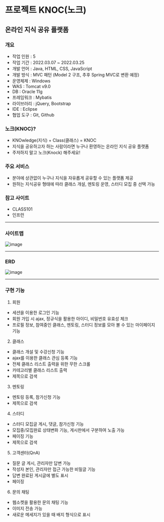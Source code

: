 # 프로젝트 KNOC(노크)
## 온라인 지식 공유 플랫폼
### 개요
- 작업 인원 : 5 
- 작업 기간 : 2022.03.07 ~ 2022.03.25 
- 개발 언어 : Java, HTML, CSS, JavaScript 
- 개발 방식 : MVC 패턴 (Model 2 구조, 추후 Spring MVC로 변환 예정)
- 운영체제 : Windows
- WAS : Tomcat v9.0 
- DB : Oracle 11g 
- 프레임워크 : Mybatis
- 라이브러리 : jQuery, Bootstrap 
- IDE : Eclipse 
- 협업 도구 : Git, Github 

### 노크(KNOC)?
- KNOwledge(지식) + Class(클래스) = KNOC 
- 지식을 공유하고자 하는 사람이라면 누구나 환영하는 온라인 지식 공유 플랫폼
- 주저하지 말고 노크(Knock) 해주세요!

### 주요 서비스
- 분야에 상관없이 누구나 지식을 자유롭게 공유할 수 있는 플랫폼 제공
- 원하는 지식공유 형태에 따라 클래스 개설, 멘토링 운영, 스터디 모집 중 선택 가능

### 참고 사이트
- CLASS101
- 인프런

---
### 사이트맵
![image](https://user-images.githubusercontent.com/87796246/163720502-6dea550f-4199-4fcb-96c2-fae7d73db5e1.png)

---
### ERD
![image](https://user-images.githubusercontent.com/87796246/163720518-2a671efe-ef53-4ef1-8533-d80192ce6e44.png)

---
### 구현 기능
1. 회원
- 세션을 이용한 로그인 기능
- 회원 가입 시 ajax, 정규식을 활용한 아이디, 비밀번호 유효성 체크
- 프로필 정보, 참여중인 클래스, 멘토링, 스터디 정보를 모아 볼 수 있는 마이페이지 기능

2. 클래스
- 클래스 개설 및 수강신청 기능
- ajax를 이용한 클래스 관심 등록 기능
- 전체 클래스 리스트 출력을 위한 무한 스크롤
- 카테고리별 클래스 리스트 출력
- 제목으로 검색

3. 멘토링
- 멘토링 등록, 참가신청 기능
- 제목으로 검색

4. 스터디
- 스터디 모집글 게시, 댓글, 참가신청 기능
- 모집중/모집완료 상태변화 기능, 게시판에서 구분하여 노출 가능
- 페이징 기능
- 제목으로 검색

5. 고객센터(QnA)
- 질문 글 게시, 관리자만 답변 가능
- 작성자 본인, 관리자만 접근 가능한 비밀글 기능
- 답변 완료된 게시글에 별도 표시
- 페이징

6. 문의 채팅
- 웹소켓을 활용한 문의 채팅 기능
- 이미지 전송 가능
- 새로운 메세지가 있을 때 배지 형식으로 표시
